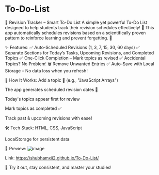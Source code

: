 # To-Do-List
📅 Revision Tracker – Smart To-Do List
A simple yet powerful To-Do List designed to help students track their revision schedules effectively! 🎯 This app automatically schedules revisions based on a scientifically proven pattern to reinforce learning and prevent forgetting. 🚀

✨ Features:
✅ Auto-Scheduled Revisions (1, 3, 7, 15, 30, 60 days)
✅ Separate Sections for Today’s Tasks, Upcoming Revisions, and Completed Topics
✅ One-Click Completion – Mark topics as revised
✅ Accidental Topics? No Problem! 🗑️ Remove Unwanted Entries
✅ Auto-Save with Local Storage – No data loss when you refresh!

🎯 How It Works:
Add a topic 📌 (e.g., "JavaScript Arrays")

The app generates scheduled revision dates 📆

Today's topics appear first for review

Mark topics as completed ✅

Track past & upcoming revisions with ease!

🛠️ Tech Stack:
HTML, CSS, JavaScript

LocalStorage for persistent data

📸 Preview:
![image](https://github.com/user-attachments/assets/18b909d4-8f12-44e8-aed0-dc57243d8e54)

Link: https://shubhamxii2.github.io/To-Do-List/

🚀 Try it out, stay consistent, and master your studies!
